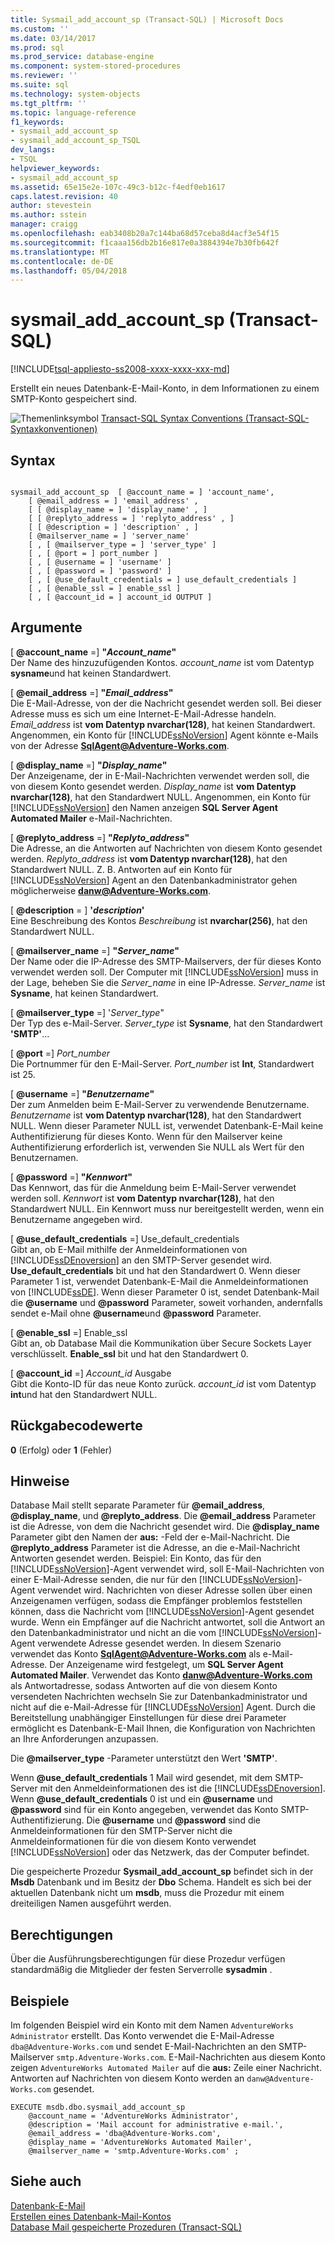 ```yaml
---
title: Sysmail_add_account_sp (Transact-SQL) | Microsoft Docs
ms.custom: ''
ms.date: 03/14/2017
ms.prod: sql
ms.prod_service: database-engine
ms.component: system-stored-procedures
ms.reviewer: ''
ms.suite: sql
ms.technology: system-objects
ms.tgt_pltfrm: ''
ms.topic: language-reference
f1_keywords:
- sysmail_add_account_sp
- sysmail_add_account_sp_TSQL
dev_langs:
- TSQL
helpviewer_keywords:
- sysmail_add_account_sp
ms.assetid: 65e15e2e-107c-49c3-b12c-f4edf0eb1617
caps.latest.revision: 40
author: stevestein
ms.author: sstein
manager: craigg
ms.openlocfilehash: eab3408b20a7c144ba68d57ceba8d4acf3e54f15
ms.sourcegitcommit: f1caaa156db2b16e817e0a3884394e7b30fb642f
ms.translationtype: MT
ms.contentlocale: de-DE
ms.lasthandoff: 05/04/2018
---
```

# <a name="sysmailaddaccountsp-transact-sql"></a>sysmail_add_account_sp (Transact-SQL)
[!INCLUDE[tsql-appliesto-ss2008-xxxx-xxxx-xxx-md](../../includes/tsql-appliesto-ss2008-xxxx-xxxx-xxx-md.md)]

  Erstellt ein neues Datenbank-E-Mail-Konto, in dem Informationen zu einem SMTP-Konto gespeichert sind.  
  
 ![Themenlinksymbol](../../database-engine/configure-windows/media/topic-link.gif "Topic link icon") [Transact-SQL Syntax Conventions (Transact-SQL-Syntaxkonventionen)](../../t-sql/language-elements/transact-sql-syntax-conventions-transact-sql.md)  
  
## <a name="syntax"></a>Syntax  
  
```  
  
sysmail_add_account_sp  [ @account_name = ] 'account_name',  
    [ @email_address = ] 'email_address' ,  
    [ [ @display_name = ] 'display_name' , ]  
    [ [ @replyto_address = ] 'replyto_address' , ]  
    [ [ @description = ] 'description' , ]  
    [ @mailserver_name = ] 'server_name'   
    [ , [ @mailserver_type = ] 'server_type' ]  
    [ , [ @port = ] port_number ]  
    [ , [ @username = ] 'username' ]  
    [ , [ @password = ] 'password' ]  
    [ , [ @use_default_credentials = ] use_default_credentials ]  
    [ , [ @enable_ssl = ] enable_ssl ]  
    [ , [ @account_id = ] account_id OUTPUT ]  
```  
  
## <a name="arguments"></a>Argumente  
 [ **@account_name** =] **"***Account_name***"**  
 Der Name des hinzuzufügenden Kontos. *account_name* ist vom Datentyp **sysname**und hat keinen Standardwert.  
  
 [ **@email_address** =] **"***Email_address***"**  
 Die E-Mail-Adresse, von der die Nachricht gesendet werden soll. Bei dieser Adresse muss es sich um eine Internet-E-Mail-Adresse handeln. *Email_address* ist **vom Datentyp nvarchar(128)**, hat keinen Standardwert. Angenommen, ein Konto für [!INCLUDE[ssNoVersion](../../includes/ssnoversion-md.md)] Agent könnte e-Mails von der Adresse **SqlAgent@Adventure-Works.com**.  
  
 [ **@display_name** =] **"***Display_name***"**  
 Der Anzeigename, der in E-Mail-Nachrichten verwendet werden soll, die von diesem Konto gesendet werden. *Display_name* ist **vom Datentyp nvarchar(128)**, hat den Standardwert NULL. Angenommen, ein Konto für [!INCLUDE[ssNoVersion](../../includes/ssnoversion-md.md)] den Namen anzeigen **SQL Server Agent Automated Mailer** e-Mail-Nachrichten.  
  
 [ **@replyto_address** =] **"***Replyto_address***"**  
 Die Adresse, an die Antworten auf Nachrichten von diesem Konto gesendet werden. *Replyto_address* ist **vom Datentyp nvarchar(128)**, hat den Standardwert NULL. Z. B. Antworten auf ein Konto für [!INCLUDE[ssNoVersion](../../includes/ssnoversion-md.md)] Agent an den Datenbankadministrator gehen möglicherweise **danw@Adventure-Works.com**.  
  
 [ **@description** = ] **'***description***'**  
 Eine Beschreibung des Kontos *Beschreibung* ist **nvarchar(256)**, hat den Standardwert NULL.  
  
 [ **@mailserver_name** =] **"***Server_name***"**  
 Der Name oder die IP-Adresse des SMTP-Mailservers, der für dieses Konto verwendet werden soll. Der Computer mit [!INCLUDE[ssNoVersion](../../includes/ssnoversion-md.md)] muss in der Lage, beheben Sie die *Server_name* in eine IP-Adresse. *Server_name* ist **Sysname**, hat keinen Standardwert.  
  
 [ **@mailserver_type** =] '*Server_type*"  
 Der Typ des e-Mail-Server. *Server_type* ist **Sysname**, hat den Standardwert **'SMTP'**...  
  
 [ **@port** =] *Port_number*  
 Die Portnummer für den E-Mail-Server. *Port_number* ist **Int**, Standardwert ist 25.  
  
 [ **@username** =] **"***Benutzername***"**  
 Der zum Anmelden beim E-Mail-Server zu verwendende Benutzername. *Benutzername* ist **vom Datentyp nvarchar(128)**, hat den Standardwert NULL. Wenn dieser Parameter NULL ist, verwendet Datenbank-E-Mail keine Authentifizierung für dieses Konto. Wenn für den Mailserver keine Authentifizierung erforderlich ist, verwenden Sie NULL als Wert für den Benutzernamen.  
  
 [ **@password** =] **"***Kennwort***"**  
 Das Kennwort, das für die Anmeldung beim E-Mail-Server verwendet werden soll. *Kennwort* ist **vom Datentyp nvarchar(128)**, hat den Standardwert NULL. Ein Kennwort muss nur bereitgestellt werden, wenn ein Benutzername angegeben wird.  
  
 [ **@use_default_credentials** =] Use_default_credentials  
 Gibt an, ob E-Mail mithilfe der Anmeldeinformationen von [!INCLUDE[ssDEnoversion](../../includes/ssdenoversion-md.md)] an den SMTP-Server gesendet wird. **Use_default_credentials** bit und hat den Standardwert 0. Wenn dieser Parameter 1 ist, verwendet Datenbank-E-Mail die Anmeldeinformationen von [!INCLUDE[ssDE](../../includes/ssde-md.md)]. Wenn dieser Parameter 0 ist, sendet Datenbank-Mail die **@username** und **@password** Parameter, soweit vorhanden, andernfalls sendet e-Mail ohne **@username**und **@password** Parameter.  
  
 [ **@enable_ssl** =] Enable_ssl  
 Gibt an, ob Database Mail die Kommunikation über Secure Sockets Layer verschlüsselt. **Enable_ssl** bit und hat den Standardwert 0.  
  
 [ **@account_id** =] *Account_id* Ausgabe  
 Gibt die Konto-ID für das neue Konto zurück. *account_id* ist vom Datentyp **int**und hat den Standardwert NULL.  
  
## <a name="return-code-values"></a>Rückgabecodewerte  
 **0** (Erfolg) oder **1** (Fehler)  
  
## <a name="remarks"></a>Hinweise  
 Database Mail stellt separate Parameter für **@email_address**, **@display_name**, und **@replyto_address**. Die **@email_address** Parameter ist die Adresse, von dem die Nachricht gesendet wird. Die **@display_name** Parameter gibt den Namen der **aus:** -Feld der e-Mail-Nachricht. Die **@replyto_address** Parameter ist die Adresse, an die e-Mail-Nachricht Antworten gesendet werden. Beispiel: Ein Konto, das für den [!INCLUDE[ssNoVersion](../../includes/ssnoversion-md.md)]-Agent verwendet wird, soll E-Mail-Nachrichten von einer E-Mail-Adresse senden, die nur für den [!INCLUDE[ssNoVersion](../../includes/ssnoversion-md.md)]-Agent verwendet wird. Nachrichten von dieser Adresse sollen über einen Anzeigenamen verfügen, sodass die Empfänger problemlos feststellen können, dass die Nachricht vom [!INCLUDE[ssNoVersion](../../includes/ssnoversion-md.md)]-Agent gesendet wurde. Wenn ein Empfänger auf die Nachricht antwortet, soll die Antwort an den Datenbankadministrator und nicht an die vom [!INCLUDE[ssNoVersion](../../includes/ssnoversion-md.md)]-Agent verwendete Adresse gesendet werden. In diesem Szenario verwendet das Konto **SqlAgent@Adventure-Works.com** als e-Mail-Adresse. Der Anzeigename wird festgelegt, um **SQL Server Agent Automated Mailer**. Verwendet das Konto **danw@Adventure-Works.com** als Antwortadresse, sodass Antworten auf die von diesem Konto versendeten Nachrichten wechseln Sie zur Datenbankadministrator und nicht auf die e-Mail-Adresse für [!INCLUDE[ssNoVersion](../../includes/ssnoversion-md.md)] Agent. Durch die Bereitstellung unabhängiger Einstellungen für diese drei Parameter ermöglicht es Datenbank-E-Mail Ihnen, die Konfiguration von Nachrichten an Ihre Anforderungen anzupassen.  
  
 Die **@mailserver_type** -Parameter unterstützt den Wert **'SMTP'**.  
  
 Wenn **@use_default_credentials** 1 Mail wird gesendet, mit dem SMTP-Server mit den Anmeldeinformationen des ist die [!INCLUDE[ssDEnoversion](../../includes/ssdenoversion-md.md)]. Wenn **@use_default_credentials** 0 ist und ein **@username** und **@password** sind für ein Konto angegeben, verwendet das Konto SMTP-Authentifizierung. Die **@username** und **@password** sind die Anmeldeinformationen für den SMTP-Server nicht die Anmeldeinformationen für die von diesem Konto verwendet [!INCLUDE[ssNoVersion](../../includes/ssnoversion-md.md)] oder das Netzwerk, das der Computer befindet.  
  
 Die gespeicherte Prozedur **Sysmail_add_account_sp** befindet sich in der **Msdb** Datenbank und im Besitz der **Dbo** Schema. Handelt es sich bei der aktuellen Datenbank nicht um **msdb**, muss die Prozedur mit einem dreiteiligen Namen ausgeführt werden.  
  
## <a name="permissions"></a>Berechtigungen  
 Über die Ausführungsberechtigungen für diese Prozedur verfügen standardmäßig die Mitglieder der festen Serverrolle **sysadmin** .  
  
## <a name="examples"></a>Beispiele  
 Im folgenden Beispiel wird ein Konto mit dem Namen `AdventureWorks Administrator` erstellt. Das Konto verwendet die E-Mail-Adresse `dba@Adventure-Works.com` und sendet E-Mail-Nachrichten an den SMTP-Mailserver `smtp.Adventure-Works.com`. E-Mail-Nachrichten aus diesem Konto zeigen `AdventureWorks Automated Mailer` auf die **aus:** Zeile einer Nachricht. Antworten auf Nachrichten von diesem Konto werden an `danw@Adventure-Works.com` gesendet.  
  
```  
EXECUTE msdb.dbo.sysmail_add_account_sp  
    @account_name = 'AdventureWorks Administrator',  
    @description = 'Mail account for administrative e-mail.',  
    @email_address = 'dba@Adventure-Works.com',  
    @display_name = 'AdventureWorks Automated Mailer',  
    @mailserver_name = 'smtp.Adventure-Works.com' ;  
```  
  
## <a name="see-also"></a>Siehe auch  
 [Datenbank-E-Mail](../../relational-databases/database-mail/database-mail.md)   
 [Erstellen eines Datenbank-Mail-Kontos](../../relational-databases/database-mail/create-a-database-mail-account.md)   
 [Database Mail gespeicherte Prozeduren &#40;Transact-SQL&#41;](../../relational-databases/system-stored-procedures/database-mail-stored-procedures-transact-sql.md)  
  
  
